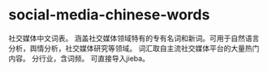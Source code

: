 # social-media-chinese-words
社交媒体中文词表。 涵盖社交媒体领域特有的专有名词和新词。可用于自然语言分析，舆情分析，社交媒体研究等领域。 词汇取自主流社交媒体平台的大量热门内容。 分行业，含词频。 可直接导入jieba。
